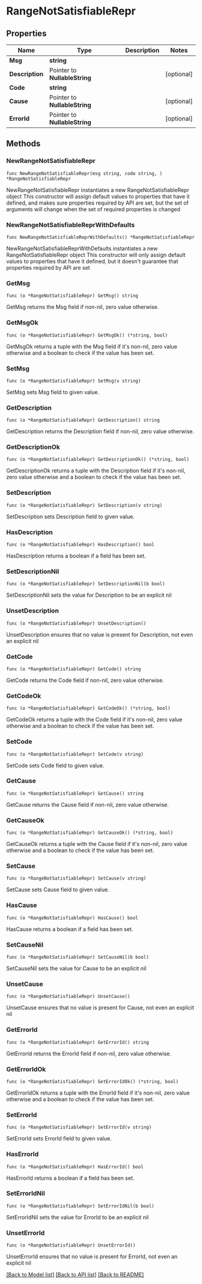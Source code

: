 # RangeNotSatisfiableRepr

## Properties

Name | Type | Description | Notes
------------ | ------------- | ------------- | -------------
**Msg** | **string** |  | 
**Description** | Pointer to **NullableString** |  | [optional] 
**Code** | **string** |  | 
**Cause** | Pointer to **NullableString** |  | [optional] 
**ErrorId** | Pointer to **NullableString** |  | [optional] 

## Methods

### NewRangeNotSatisfiableRepr

`func NewRangeNotSatisfiableRepr(msg string, code string, ) *RangeNotSatisfiableRepr`

NewRangeNotSatisfiableRepr instantiates a new RangeNotSatisfiableRepr object
This constructor will assign default values to properties that have it defined,
and makes sure properties required by API are set, but the set of arguments
will change when the set of required properties is changed

### NewRangeNotSatisfiableReprWithDefaults

`func NewRangeNotSatisfiableReprWithDefaults() *RangeNotSatisfiableRepr`

NewRangeNotSatisfiableReprWithDefaults instantiates a new RangeNotSatisfiableRepr object
This constructor will only assign default values to properties that have it defined,
but it doesn't guarantee that properties required by API are set

### GetMsg

`func (o *RangeNotSatisfiableRepr) GetMsg() string`

GetMsg returns the Msg field if non-nil, zero value otherwise.

### GetMsgOk

`func (o *RangeNotSatisfiableRepr) GetMsgOk() (*string, bool)`

GetMsgOk returns a tuple with the Msg field if it's non-nil, zero value otherwise
and a boolean to check if the value has been set.

### SetMsg

`func (o *RangeNotSatisfiableRepr) SetMsg(v string)`

SetMsg sets Msg field to given value.


### GetDescription

`func (o *RangeNotSatisfiableRepr) GetDescription() string`

GetDescription returns the Description field if non-nil, zero value otherwise.

### GetDescriptionOk

`func (o *RangeNotSatisfiableRepr) GetDescriptionOk() (*string, bool)`

GetDescriptionOk returns a tuple with the Description field if it's non-nil, zero value otherwise
and a boolean to check if the value has been set.

### SetDescription

`func (o *RangeNotSatisfiableRepr) SetDescription(v string)`

SetDescription sets Description field to given value.

### HasDescription

`func (o *RangeNotSatisfiableRepr) HasDescription() bool`

HasDescription returns a boolean if a field has been set.

### SetDescriptionNil

`func (o *RangeNotSatisfiableRepr) SetDescriptionNil(b bool)`

 SetDescriptionNil sets the value for Description to be an explicit nil

### UnsetDescription
`func (o *RangeNotSatisfiableRepr) UnsetDescription()`

UnsetDescription ensures that no value is present for Description, not even an explicit nil
### GetCode

`func (o *RangeNotSatisfiableRepr) GetCode() string`

GetCode returns the Code field if non-nil, zero value otherwise.

### GetCodeOk

`func (o *RangeNotSatisfiableRepr) GetCodeOk() (*string, bool)`

GetCodeOk returns a tuple with the Code field if it's non-nil, zero value otherwise
and a boolean to check if the value has been set.

### SetCode

`func (o *RangeNotSatisfiableRepr) SetCode(v string)`

SetCode sets Code field to given value.


### GetCause

`func (o *RangeNotSatisfiableRepr) GetCause() string`

GetCause returns the Cause field if non-nil, zero value otherwise.

### GetCauseOk

`func (o *RangeNotSatisfiableRepr) GetCauseOk() (*string, bool)`

GetCauseOk returns a tuple with the Cause field if it's non-nil, zero value otherwise
and a boolean to check if the value has been set.

### SetCause

`func (o *RangeNotSatisfiableRepr) SetCause(v string)`

SetCause sets Cause field to given value.

### HasCause

`func (o *RangeNotSatisfiableRepr) HasCause() bool`

HasCause returns a boolean if a field has been set.

### SetCauseNil

`func (o *RangeNotSatisfiableRepr) SetCauseNil(b bool)`

 SetCauseNil sets the value for Cause to be an explicit nil

### UnsetCause
`func (o *RangeNotSatisfiableRepr) UnsetCause()`

UnsetCause ensures that no value is present for Cause, not even an explicit nil
### GetErrorId

`func (o *RangeNotSatisfiableRepr) GetErrorId() string`

GetErrorId returns the ErrorId field if non-nil, zero value otherwise.

### GetErrorIdOk

`func (o *RangeNotSatisfiableRepr) GetErrorIdOk() (*string, bool)`

GetErrorIdOk returns a tuple with the ErrorId field if it's non-nil, zero value otherwise
and a boolean to check if the value has been set.

### SetErrorId

`func (o *RangeNotSatisfiableRepr) SetErrorId(v string)`

SetErrorId sets ErrorId field to given value.

### HasErrorId

`func (o *RangeNotSatisfiableRepr) HasErrorId() bool`

HasErrorId returns a boolean if a field has been set.

### SetErrorIdNil

`func (o *RangeNotSatisfiableRepr) SetErrorIdNil(b bool)`

 SetErrorIdNil sets the value for ErrorId to be an explicit nil

### UnsetErrorId
`func (o *RangeNotSatisfiableRepr) UnsetErrorId()`

UnsetErrorId ensures that no value is present for ErrorId, not even an explicit nil

[[Back to Model list]](../README.md#documentation-for-models) [[Back to API list]](../README.md#documentation-for-api-endpoints) [[Back to README]](../README.md)


